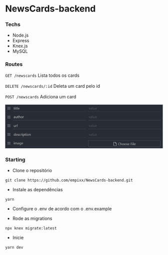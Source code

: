 # NewsCards-backend

### Techs

- Node.js
- Express
- Knex.js
- MySQL

### Routes

`GET /newscards` Lista todos os cards <br><br>
`DELETE /newscards/:id` Deleta um card pelo id <br><br>
`POST /newscards` Adiciona um card <br><br>
![Insomnia Post Route Screenshot](./images/screenshot_post_insomnia.png)

### Starting

- Clone o repositório

```
git clone https://github.com/empixx/NewsCards-backend.git
```

- Instale as dependências

```
yarn
```

- Configure o .env de acordo com o .env.example

- Rode as migrations

```
npx knex migrate:latest
```

- Inicie

```
yarn dev
```
